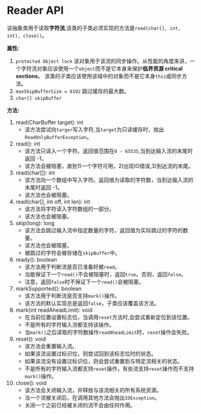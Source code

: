 # Reader API

该抽象类用于读取**字符流**,该类的子类必须实现的方法是`read(char[], int, int), close()`。

**属性:**  
1. `protected Object lock` 该对象用于该流的同步操作。从性能的角度来讲，一个字符流对象应该使用一个`object`而不是它本身来保护**临界资源 critical sections**。
    该类的子类应该使用该域中的对象而不是它本身`this`或同步方法。  
2. `maxSkipBufferSize = 8192` 跳过缓存的最大数。
3. `char[] skipBuffer`


**方法:**  
1. read(CharBuffer target): int
    * 该方法尝试向`targer`写入字符,当`target`为只读缓存时，抛出`ReadOnlyBufferException`。  
2. read(): int
    * 该方法只读入一个字符。返回值范围在`0 - 65535`,当到达输入流的末尾时返回 -1。
    * 该方法会被阻塞，直到1)一个字符可用，2)出现IO错误,3)到达流的末尾。  
3. read(char[]): int
    * 该方法向一个数组中写入字符。返回值为读取的字符数，当到达输入流的末尾时返回 -1。
    * 该方法也会被阻塞。
4. read(char[], int off, int len): int
    * 该方法将字符读入字符数组的一部分。
    * 该方法也会被阻塞。
5. skip(long): long
    * 该方法会跳过输入流中指定数量的字符，返回值为实际跳过的字符的数量。
    * 该方法也会被阻塞。
    * 被跳过的字符会被存储在`skipBuffer`中。
6. ready(): boolean
    * 该方法用于判断流是否已准备好被`read`。
    * 当能保证下一个`read()`不会被阻塞时，返回`true`。否则，返回`false`。
    * 注意，返回`false`时不保证下一个`read()`会被阻塞。  
7. markSupported(): boolean
    * 该方法用于判断流是否支持`mark()`操作。
    * 该方法的默认实现总是返回`false`，子类应该覆盖该方法。
8. mark(int readAheadLimit): void
    * 在当前位置设置标志位，当调用`reset`方法时,会尝试重新定位到该位置。
    * 不是所有的字符输入流都支持该操作。
    * 当`mark()`之后读取的字符数操作`readAheadLimit`时，`reset`操作会失败。
9. reset(): void
    * 该方法会重置输入流。
    * 如果该流设置过标识位，则尝试回到该标志位时的状态。
    * 如果该流没有设置过标识位，则会尝试重置到与特定流相关的状态。
    * 不是所有的字符输入流都支持`reset`操作，有些流支持`reset`操作而不支持`mark()`操作。
10. close(): void
    * 该方法会关闭输入流，并释放与该流相关的所有系统资源。
    * 当一个流被关闭后，在调用其他方法会抛出`IOException`。
    * 关闭一个之前已经被关闭的流不会由任何作用。